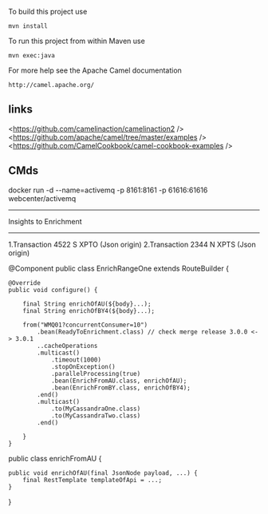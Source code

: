 To build this project use

    mvn install

To run this project from within Maven use

    mvn exec:java

For more help see the Apache Camel documentation

    http://camel.apache.org/


## links
<https://github.com/camelinaction/camelinaction2 />
<https://github.com/apache/camel/tree/master/examples />
<https://github.com/CamelCookbook/camel-cookbook-examples />

## CMds

docker run -d --name=activemq -p 8161:8161 -p 61616:61616 webcenter/activemq

 *************************
  Insights to Enrichment
 *************************
1.Transaction 4522 S  XPTO (Json origin)
2.Transaction 2344 N  XPTS (Json origin)

@Component
public class EnrichRangeOne extends RouteBuilder {

    @Override
	public void configure() {

        final String enrichOfAU(${body}...);
        final String enrichOfBY4(${body}...);
                
		from("WMQ01?concurrentConsumer=10")
		    .bean(ReadyToEnrichment.class) // check merge release 3.0.0 <-> 3.0.1
		    ..cacheOperations
			.multicast()
				.timeout(1000)
				.stopOnException()
				.parallelProcessing(true)
			    .bean(EnrichFromAU.class, enrichOfAU);
				.bean(EnrichFromBY.class, enrichOfBY4);
			.end()
			.multicast()
			    .to(MyCassandraOne.class)
			    .to(MyCassandraTwo.class)
			.end()
			
		}
	}

public class enrichFromAU {

    public void enrichOfAU(final JsonNode payload, ...) {
        final RestTemplate templateOfApi = ...;
    }
}